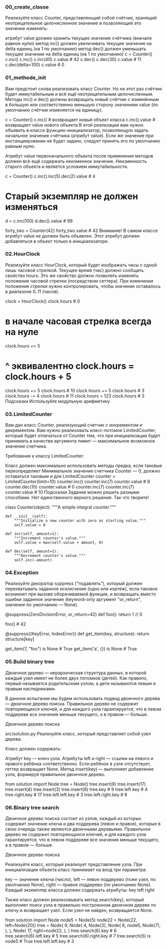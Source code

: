 ### 00_create_classe

Реализуйте класс Counter, представляющий собой счётчик, хранящий неотрицательное целочисленное значение и позволяющий 
это значение изменять:

атрибут value должен хранить текущее значение счётчика (вначале равное нулю)
метод inc() должен увеличивать текущее значение на delta единиц (на 1 по умолчанию)
метод dec() должен уменьшать текущее значение на delta единиц (на 1 по умолчанию)
c = Counter()
c.inc()
c.inc()
c.inc(40)
c.value  # 42
c.dec()
c.dec(30)
c.value  # 11
c.dec(delta=100)
c.value  # 0

### 01_methode_init

Вам предстоит снова реализовать класс Counter. Но на этот раз счётчик будет иммутабельным и всё ещё неотрицательным целочисленным. 
Методы inc() и dec() должны возвращать новый счётчик с изменённым в большую или соответственно меньшую сторону значением value 
(по умолчанию счётчик изменяется на единицу).

c = Counter()
c.inc()  # возвращает новый объект класса
c.inc().value  # возвращает value нового объекта
В этой реализации вам нужно объявить в классе функцию-инициализатор, позволяющую задать начальное значение счётчика 
(атрибут value). Если же значение при инстанциировании не будет задано, следует принять его по умолчанию равным нулю.

Атрибут value первоначального объекта после применения методов должен всё ещё содержать неизменное значение.
Неизменность старого объекта и является условием иммутабильности.

c = Counter()
c.inc().inc(5).dec(2).value  # 4

# Старый экземпляр не должен изменяться
d = c.inc(100)
d.dec().value  # 99

forty_two = Counter(42)
forty_two.value  # 42
Внимание! В самом классе атрибут value не должен быть объявлен. Этот атрибут должен добавляться в объект только в инициализаторе.

### 02.HourClock

Реализуйте класс HourClock, который будет изображать часы с одной лишь часовой стрелкой. 
Текущее время (час) должно сообщать свойство hours. Это же свойство должно позволять 
изменять положение часовой стрелки (посредством сеттера). При изменении положения стрелки нужно контролировать,
чтобы значение оставалось в диапазоне 0..11 (часов).

clock = HourClock()
clock.hours  # 0
# в начале часовая стрелка всегда на нуле
clock.hours += 5
# ^ эквивалентно clock.hours = clock.hours + 5
clock.hours += 5
clock.hours  # 10
clock.hours += 5
clock.hours  # 3
clock.hours -= 4
clock.hours  # 11
clock.hours = 123
clock.hours  # 3
Подсказки
Используйте модульную арифметику

### 03.LimitedCounter

Вам дан класс Counter, реализующий счетчик с инкрементом и декрементом. Вам нужно реализовать класс-потомок LimitedCounter,
который будет отличаться от Counter тем, что при инициализации будет принимать в качестве аргумента лимит — 
максимальное возможное значение счетчика.

Требования к классу LimitedCounter:

Класс должен максимально использовать методы предка, если таковые переопределяет
Минимальное значение счетчика Counter — 0, должно оставаться таковым и для LimitedCounter
counter = LimitedCounter(limit=10)
counter.inc()
counter.inc(7)
counter.value  # 8
counter.dec(10)
counter.value  # 0
counter.inc(7)
counter.inc(7)
counter.value  # 10
Подсказки
Задание можно решить разными способами. Нет единственного верного решения. Так что творите!

class Counter(object):
    """A simple integral counter."""

    def __init__(self):
        """Initialize a new counter with zero as starting value."""
        self.value = 0

    def inc(self, amount=1):
        """Increment counter's value."""
        self.value = max(self.value + amount, 0)

    def dec(self, amount=1):
        """Decrement counter's value."""
        self.inc(-amount)


### 04.Exception

Реализуйте декоратор suppress ("подавлять"), который должен перехватывать заданное исключение (одно или кортеж), 
если таковое возникнет при вызове оборачиваемой функции, и возвращать вместо ошибки заданное значение 
(keyword-only аргумент "or_return", значение по умолчанию — None).

@suppress(ZeroDivisionError, or_return=42)
def foo():
     return 1 // 0

foo()  # 42

@suppress((KeyError, IndexError))
def get_item(key, structure):
     return structure[key]

get_item(7, "foo") is None  # True
get_item('a', {}) is None  # True

### 05.Build binary tree

Двоичное дерево — иерархическая структура данных, в которой каждый узел имеет не более двух потомков (детей). 
Как правило, первый называется родительским узлом, а дети называются левым и правым наследниками.

В данном испытании мы будем использовать подвид двоичного дерева — двоичное дерево поиска. Правильное дерево не 
содержит повторяющихся ключей, и для каждого узла гарантируется, что в левом поддереве все значения меньше текущего, 
а в правом — больше.

Двоичное дерево поиска

src/solution.py
Реализуйте класс, который представляет собой узел дерева.

Класс должен содержать:

Атрибут key — ключ узла.
Атрибуты left и right — ссылки на левого и правого ребёнка соответственно. Если ребёнок в узле отсутствует, 
геттер возвращает None.
Метод insert(key) — выполняет добавление узла, формируя правильное двоичное дерево.

from solution import Node
tree = Node()
tree.insert(9)
tree.insert(17)
tree.insert(4)
tree.insert(3)
tree.insert(6)
tree.key  # 9
tree.left.key  # 4
tree.right.key  # 17
tree.left.left.key  # 3
tree.left.right.key  # 6

### 06.Binary tree search

Двоичное дерево поиска состоит из узлов, каждый из которых содержит значение ключа и два поддерева (левое и правое), 
которые в свою очередь также являются двоичными деревьями. Правильное дерево не содержит повторяющихся ключей, и для 
каждого узла гарантируется, что в левом поддереве все значения меньше текущего, а в правом — больше.

Двоичное дерево поиска

Реализуйте класс, который реализует представление узла. При инициализации объекта класс принимает на вход три параметра:

key — значение ключа (число),
left — левое поддерево (тоже узел, по умолчанию None),
right — правое поддерево (по умолчанию None).
Каждый экземпляр класса должен содержать атрибуты:
key
left
right

Также класс должен реализовывать метод search(key), который выполняет поиск узла в правильно построенном двоичном дереве
по ключу и возвращает узел. Если узел не найден, возвращается None.

from solution import Node
node5 = Node(5)
node22 = Node(22, left=Node(20))
tree = Node(
    9,
    Node(
        4,
        Node(3),
        Node(
            6,
            node5,
            Node(7),
        ),
    ),
    Node(
        17,
        right=node22,
    ),
)
tree.search(6).key  # 6
tree.search(6).left.key  # 5
tree.search(6).right.key  # 7
tree.search(5) is node5  # True
tree.left.left.key  # 3

